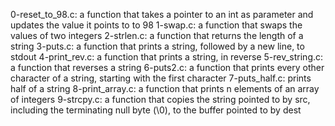 0-reset_to_98.c: a function that takes a pointer to an int as parameter and updates the value it points to to 98
1-swap.c: a function that swaps the values of two integers
2-strlen.c: a function that returns the length of a string
3-puts.c: a function that prints a string, followed by a new line, to stdout
4-print_rev.c: a function that prints a string, in reverse
5-rev_string.c: a function that reverses a string
6-puts2.c: a function that prints every other character of a string, starting with the first character
7-puts_half.c: prints half of a string
8-print_array.c: a function that prints n elements of an array of integers
9-strcpy.c: a function that copies the string pointed to by src, including the terminating null byte (\0), to the buffer pointed to by dest
